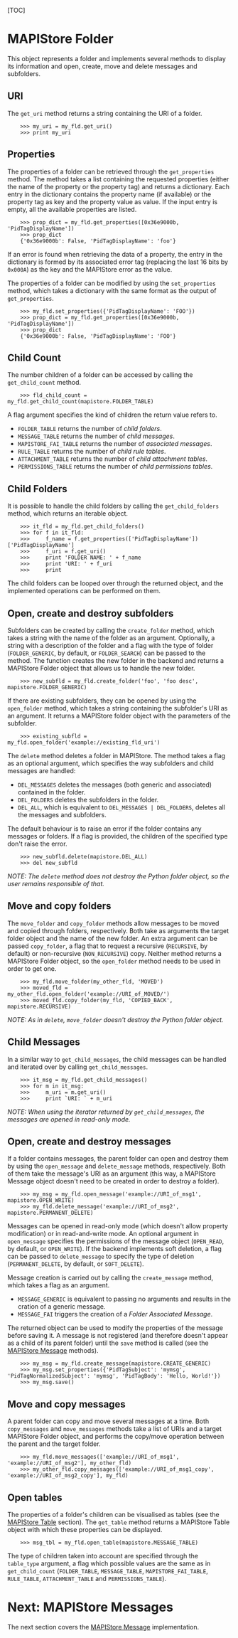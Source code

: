 [TOC]

# MAPIStore Folder #

This object represents a folder and implements several methods to display its information and open, create, move and delete  messages and subfolders.

## URI ##

The `get_uri` method returns a string containing the URI of a folder.

        >>> my_uri = my_fld.get_uri()
        >>> print my_uri

## Properties ##

The properties of a folder can be retrieved through the `get_properties` method. The method takes a list containing the requested properties (either the name of the property or the property tag) and returns a dictionary.
Each entry in the dictionary contains the property name (if available) or the property tag as key and the property value as value.
If the input entry is empty, all the available properties are listed.

        >>> prop_dict = my_fld.get_properties([0x36e9000b, 'PidTagDisplayName'])
        >>> prop_dict
        {'0x36e9000b': False, 'PidTagDisplayName': 'foo'}

If an error is found when retrieving the data of a property, the entry in the dictionary is formed by its associated error tag (replacing the last 16 bits by `0x000A`) as the key and the MAPIStore error as the value.

The properties of a folder can be modified by using the `set_properties` method, which takes a dictionary with the same format as the output of `get_properties`.

        >>> my_fld.set_properties({'PidTagDisplayName': 'FOO'})
        >>> prop_dict = my_fld.get_properties([0x36e9000b, 'PidTagDisplayName'])
        >>> prop_dict
        {'0x36e9000b': False, 'PidTagDisplayName': 'FOO'}
 
## Child Count ##

The number children of a folder can be accessed by calling the `get_child_count` method.

        >>> fld_child_count = my_fld.get_child_count(mapistore.FOLDER_TABLE)

A flag argument specifies the kind of children the return value refers to.

 - `FOLDER_TABLE` returns the number of *child folders*.
 - `MESSAGE_TABLE` returns the number of *child messages*.
 - `MAPISTORE_FAI_TABLE` returns the number of *associated messages*.
 - `RULE_TABLE` returns the number of *child rule tables*.
 - `ATTACHMENT_TABLE` returns the number of *child attachment tables*.
 - `PERMISSIONS_TABLE` returns the number of *child permissions tables*.

## Child Folders  ##

It is possible to handle the child folders by calling the `get_child_folders` method, which returns an iterable object.

        >>> it_fld = my_fld.get_child_folders()
        >>> for f in it_fld:
        >>>     f_name = f.get_properties(['PidTagDisplayName'])['PidTagDisplayName'] 
        >>>     f_uri = f.get_uri() 
        >>>     print 'FOLDER NAME: ' + f_name
        >>>     print 'URI: ' + f_uri
        >>>     print
 
The child folders can be looped over through the returned object, and the implemented operations can be performed on them.

## Open, create and destroy subfolders ##

Subfolders can be created by calling the `create_folder` method, which takes a string with the name of the folder as an argument.
Optionally, a string with a description of the folder and a flag with the type of folder (`FOLDER_GENERIC`, by default, or `FOLDER_SEARCH`) can be passed to the method.
The function creates the new folder in the backend and returns a MAPIStore Folder object that allows us to handle the new folder.

        >>> new_subfld = my_fld.create_folder('foo', 'foo desc', mapistore.FOLDER_GENERIC)

If there are existing subfolders, they can be opened by using the `open_folder` method, which takes a string containing the subfolder's URI as an argument. It returns a MAPIStore folder object with the parameters of the subfolder.

        >>> existing_subfld = my_fld.open_folder('example://existing_fld_uri')

The `delete` method deletes a folder in MAPIStore. The method takes a flag as an optional argument, which specifies the way subfolders and child messages are handled:

 - `DEL_MESSAGES` deletes the messages (both generic and associated) contained in the folder.
 - `DEL_FOLDERS` deletes the subfolders in the folder.
 - `DEL_ALL`, which is equivalent to `DEL_MESSAGES | DEL_FOLDERS`, deletes all the messages and subfolders.

The default behaviour is to raise an error if the folder contains any messages or folders. If a flag is provided, the children of the specified type don't raise the error. 

        >>> new_subfld.delete(mapistore.DEL_ALL)
        >>> del new_subfld

*NOTE: The `delete` method does not destroy the Python folder object, so the user remains responsible of that.*

## Move and copy folders ##

The `move_folder` and `copy_folder` methods allow messages to be moved and copied through folders, respectively. Both take as arguments the target folder object and the name of the new folder.
An extra argument can be passed `copy_folder`, a flag that to request a recursive (`RECURSIVE`, by default) or non-recursive (`NON_RECURSIVE`) copy.
Neither method returns a MAPIStore Folder object, so the `open_folder` method needs to be used in order to get one.

        >>> my_fld.move_folder(my_other_fld, 'MOVED')
        >>> moved_fld = my_other_fld.open_folder('example://URI_of_MOVED/')
        >>> moved_fld.copy_folder(my_fld, 'COPIED_BACK', mapistore.RECURSIVE)

*NOTE: As in `delete`, `move_folder` doesn't destroy the Python folder object.*

## Child Messages ##

In a similar way to `get_child_messages`, the child messages can be handled and iterated over by calling `get_child_messages`.

        >>> it_msg = my_fld.get_child_messages()
        >>> for m in it_msg:
        >>>     m_uri = m.get_uri()
        >>>     print `URI: ` + m_uri

*NOTE: When using the iterator returned by `get_child_messages`, the messages are opened in read-only mode.*

## Open, create and destroy messages ##

If a folder contains messages, the parent folder can open and destroy them by using the `open_message` and `delete_message` methods, respectively.
Both of them take the message's URI as an argument (this way, a MAPIStore Message object doesn't need to be created in order to destroy a folder).

        >>> my_msg = my_fld.open_message('example://URI_of_msg1', mapistore.OPEN_WRITE)
        >>> my_fld.delete_message('example://URI_of_msg2', mapistore.PERMANENT_DELETE)

Messages can be opened in read-only mode (which doesn't allow property modification) or in read-and-write mode. An optional argument in `open_message` specifies the permissions of the message object (`OPEN_READ`, by default, or `OPEN_WRITE`).
If the backend implements soft deletion, a flag can be passed to `delete_message` to specify the type of deletion (`PERMANENT_DELETE`, by default, or `SOFT_DELETE`).

Message creation is carried out by calling the `create_message` method, which takes a flag as an argument. 

 - `MESSAGE_GENERIC` is equivalent to passing no arguments and results in the cration of a generic message.
 - `MESSAGE_FAI` triggers the creation of a *Folder Associated Message*.

The returned object can be used to modify the properties of the message before saving it. A message is not registered (and therefore doesn't appear as a child of its parent folder) until the `save` method is called (see the [MAPIStore Message](mapistoremsg.html) methods).

        >>> my_msg = my_fld.create_message(mapistore.CREATE_GENERIC)
        >>> my_msg.set_properties({'PidTagSubject': 'mymsg', 'PidTagNormalizedSubject': 'mymsg', 'PidTagBody': 'Hello, World!'})
        >>> my_msg.save()

## Move and copy messages #

A parent folder can copy and move several messages at a time. Both `copy_messages` and `move_messages` methods take a list of URIs and a target MAPIStore Folder object, and performs the copy/move operation between the parent and the target folder.

        >>> my_fld.move_messages(['example://URI_of_msg1', 'example://URI_of_msg2'], my_other_fld)
        >>> my_other_fld.copy_messages(['example://URI_of_msg1_copy', 'example://URI_of_msg2_copy'], my_fld)

## Open tables ##

The properties of a folder's children can be visualised as tables (see the [MAPIStore Table](mapistoretbl.html) section).
The `get_table` method returns a MAPIStore Table object with which these properties can be displayed.

        >>> msg_tbl = my_fld.open_table(mapistore.MESSAGE_TABLE)

The type of children taken into account are specified through the `table_type` argument, a flag which possible values are the same as in `get_child_count` (`FOLDER_TABLE`, `MESSAGE_TABLE`, `MAPISTORE_FAI_TABLE`, `RULE_TABLE`, `ATTACHMENT_TABLE` and `PERMISSIONS_TABLE`).

# Next: MAPIStore Messages #

The next section covers the [MAPIStore Message](mapistoremsg.html) implementation.
